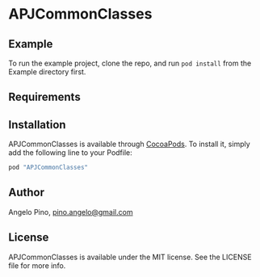 # APJCommonClasses

## Example

To run the example project, clone the repo, and run `pod install` from the Example directory first.

## Requirements

## Installation

APJCommonClasses is available through [CocoaPods](http://cocoapods.org). To install
it, simply add the following line to your Podfile:

```ruby
pod "APJCommonClasses"
```

## Author

Angelo Pino, pino.angelo@gmail.com

## License

APJCommonClasses is available under the MIT license. See the LICENSE file for more info.
